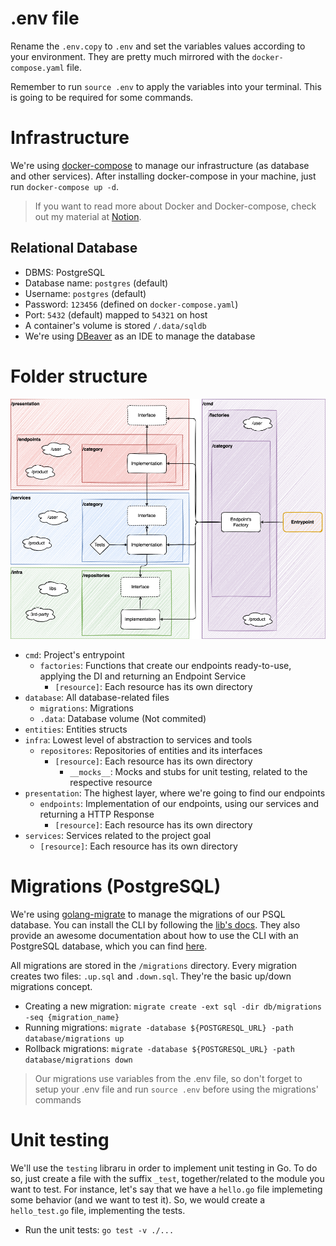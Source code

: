 # .env file

Rename the `.env.copy` to `.env` and set the variables values according to your environment. They are pretty much mirrored with the `docker-compose.yaml` file.

Remember to run `source .env` to apply the variables into your terminal. This is going to be required for some commands.

# Infrastructure

We're using [docker-compose](https://docs.docker.com/compose/) to manage our infrastructure (as database and other services). After installing docker-compose in your machine, just run `docker-compose up -d`.

> If you want to read more about Docker and Docker-compose, check out my material at [Notion](https://cloudy-marsupial-788.notion.site/CI-CD-115134e2ddeb4c5bb9273912a235dd06).

## Relational Database

- DBMS: PostgreSQL
- Database name: `postgres` (default)
- Username: `postgres` (default)
- Password: `123456` (defined on `docker-compose.yaml`)
- Port: `5432` (default) mapped to `54321` on host
- A container's volume is stored `/.data/sqldb`
- We're using [DBeaver](https://dbeaver.io/) as an IDE to manage the database

# Folder structure

![](./docs/arch.drawio.png)

- `cmd`: Project's entrypoint
  - `factories`: Functions that create our endpoints ready-to-use, applying the DI and returning an Endpoint Service
    - `[resource]`: Each resource has its own directory
- `database`: All database-related files
  - `migrations`: Migrations
  - `.data`: Database volume (Not commited)
- `entities`: Entities structs
- `infra`: Lowest level of abstraction to services and tools
  - `repositores`: Repositories of entities and its interfaces
    - `[resource]`: Each resource has its own directory
      - `__mocks__`: Mocks and stubs for unit testing, related to the respective resource
- `presentation`: The highest layer, where we're going to find our endpoints
  - `endpoints`: Implementation of our endpoints, using our services and returning a HTTP Response
    - `[resource]`: Each resource has its own directory
- `services`: Services related to the project goal
  - `[resource]`: Each resource has its own directory

# Migrations (PostgreSQL)

We're using [golang-migrate](https://github.com/golang-migrate/migrate) to manage the migrations of our PSQL database. You can install the CLI by following the [lib's docs](https://github.com/golang-migrate/migrate/tree/master/cmd/migrate). They also provide an awesome documentation about how to use the CLI with an PostgreSQL database, which you can find [here](https://github.com/golang-migrate/migrate/blob/master/database/postgres/TUTORIAL.md).

All migrations are stored in the `/migrations` directory.
Every migration creates two files: `.up.sql` and `.down.sql`. They're the basic up/down migrations concept.

- Creating a new migration: `migrate create -ext sql -dir db/migrations -seq {migration_name}`
- Running migrations: `migrate -database ${POSTGRESQL_URL} -path database/migrations up`
- Rollback migrations: `migrate -database ${POSTGRESQL_URL} -path database/migrations down`

> Our migrations use variables from the .env file, so don't forget to setup your .env file and run `source .env` before using the migrations' commands

# Unit testing

We'll use the `testing` libraru in order to implement unit testing in Go. To do so, just create a file with the suffix `_test`, together/related to the module you want to test. For instance, let's say that we have a `hello.go` file implemeting some behavior (and we want to test it). So, we would create a `hello_test.go` file, implementing the tests.

- Run the unit tests: `go test -v ./...`
